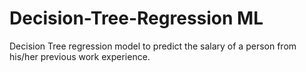 # Decision-Tree-Regression ML
Decision Tree regression model to predict the salary of a person from his/her previous work experience.
